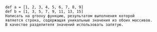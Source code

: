     def a = [1, 2, 3, 4, 5, 6, 7, 8, 9]
    def b = [1, 3, 5, 7, 9, 11, 13, 15]
    Написать на groovy функцию, результатом выполнения которой 
    является строка, содержащая уникальные значения из обоих массивов. 
    В качестве разделителя значений использовать запятую.